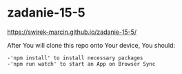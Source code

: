 # zadanie-15-5

https://swirek-marcin.github.io/zadanie-15-5/

After You will clone this repo onto Your device, You should:
```
-'npm install' to install necessary packages
-'npm run watch' to start an App on Browser Sync
```
